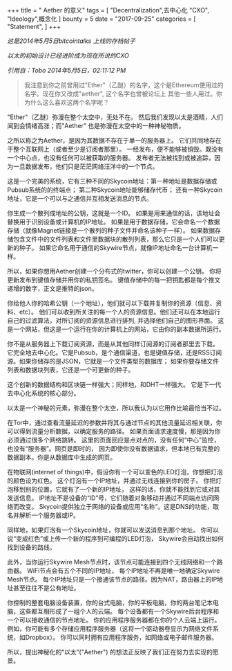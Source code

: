+++
title = " Aether 的意义"
tags = [
    "Decentralization",去中心化
    "CXO",
    "Ideology",概念化
]
bounty = 5
date = "2017-09-25"
categories = [
    "Statement",
]
+++


*这是2014年5月5日bitcointalks 上线的存档帖子*

*以太的初始设计已经进阶成为现在所说的CXO*

*引用自：Tobo 2014年5月5日，02:11:12 PM*
>我注意到你之前曾用过"Ether"（乙醚）的名字，这个是Ethereum使用过的名字。现在你又改成"aether", 这个名字也曾被论坛上
其他一些人用过。你为什么这么喜欢这两个名字呢？

"Ether"（乙醚）弥漫在整个太空中，无处不在。
然后我们发现以太是酒精，人们闻到会情绪高涨；而"Aether" 也是弥漫在太空中的一种神秘物质。

之所以称之为Aether，是因为其数据不存在于单一的服务器上。
它们共同地存在于整个互联网上（或者至少是订阅者那里）。
一经发布，便不能够被销毁。既没有一个中心点，也没有任何可以被获取的服务器。
发布者无法被找到或被追踪，因为一旦数据发布，他们只是茫茫网络汪洋中的一个节点。


这是一个完美的系统，它有三种不同的Skycoin地址：第一种地址是数据存储或Pubsub系统的的终端点；
第二种Skycoin地址能够储存代币；
还有一种Skycoin地址，它是一个可以与之通信并互相发送消息的节点。


你生成一个散列成地址的公钥，这就是一个ID。
如果是用来通信的话，该地址会替换用于识别设备或计算机的IP地址。
如果是用于数据存储，它会命名一个数据存储（就像Magnet链接是一个散列的种子文件并命名该种子一样）。
如果数据存储包含文件中的文件列表和文件里数据块的散列列表，那么它只是一个人们可以更新的种子。
如果它命名用于通信的Skywire节点，就像IP地址命名一台计算机一样。


所以，如果你想用Aether创建一个分布式的twitter，你可以创建一个公钥。
你将更新发布到键值存储并用你的私钥签名。
键值存储中的每一把钥匙都是每个推文递增的数字，正文是推特的json。


你给他人你的哈希公钥（一个地址），他们就可以下载并复制你的资源（信息、资料、etc）。
他们可以收到所关注的每一个人的资源信息。他们还可以在本地运行自己的过滤算法，对所订阅的资源信息进行排列, 并选择他们自己的图形界面。
这是一个网站，但这是一个运行在你的计算机上的网站，它由你的副本数据所运行。


你不是从服务器上下载订阅资源，而是从其他同样订阅源的订阅者那里去下载。
它完全地去中心化。它是Pubsub，是个通信渠道，也是键值存储，还是RSS订阅源。如果你储存的是JSON，它就是一个文件类型的数据库；
如果你要存储文件列表和数据块列表，它还是一个可更新的种子。


这个创新的数据结构和区块链一样强大；同样地，和DHT一样强大。
它是下一代去中心化系统的核心部分。

以太是一个神秘的元素，弥漫在整个太空，所以我认为以它用作比喻最恰当不过。

在Tor中，通过查看流量延迟的参数并将其与通过节点的其他流量延迟相关联，你可以得到流量分析数据，以确定服务的路径。
如果页面请求速度慢，那是因为你必须通过很多个网络跳转。
这里的页面回应是点对点的，没有任何“中心”监控，也没有“服务器”。网页是即时的，
因为即使你没有数据请求，但本地已有完整的数据副本。你是从数据库中生成的网页。


在物联网(internet of things)中，假设你有一个可以变色的LED灯泡，你想把灯泡的颜色设为红色。
这个灯泡有一个IP地址，并通过无线连接到你的房子。
你把灯泡移到别的位置，它就有了一个新的IP地址，
这样的话，你就不能找到它或对其发送信息。 
IP地址不是设备的“ID”号，它们随着对象移动并通过不同端点访问网络而改变。
Skycoin提供独立于网络的设备或应用“名称”。这是DNS的功能，取名并解析一个服务器或IP。


同样地，如果灯泡有一个Skycoin地址，你就可以发送消息到那个地址。
你可以说“变成红色”或上传一个新的程序到可编程的LED灯泡，
Skywire会自动找出如何找到设备的路线。

此外，当你运行Skywire Mesh节点时，该节点可能连接到四个无线网络和一个路由器。
WiFi节点会有五个不同的IP地址， 每个IP地址不再是唯一地确定Skywire Mesh节点。
每个IP地址只是一个接通该节点的路径。因为NAT，路由器上的IP地址甚至往往不是公有地址。


你控制的整套电脑设备装置，你的台式电脑，你的平板电脑，你的两台笔记本电脑，这些都互相形成了一组个人的云端。
每个设备都有一个Skywire后台程序和一个可以接收通信的节点地址。
你的应用程序服务器都在你的个人云端上运行。
例如，你可能有多个存储应用程序服务器（这将一个驱动器卷显示为网络文件系统，如Dropbox）。
你可以同时拥有应用程序服务，如网络或电子邮件服务器。


所以，提出神秘化的“以太”("Aether") 的想法正反映了我们正在努力去实现的愿景。
